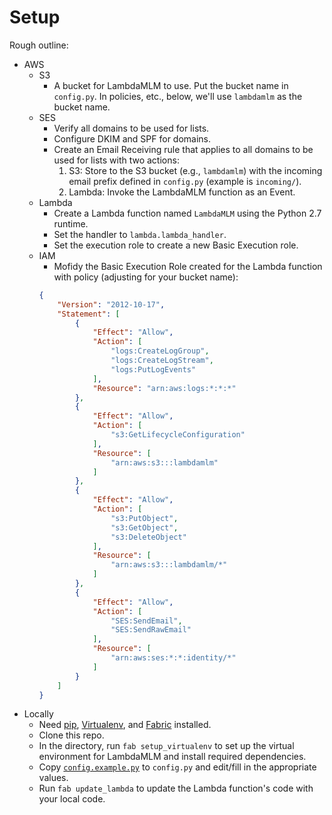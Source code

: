 # Setup

Rough outline:

- AWS
	- S3
		- A bucket for LambdaMLM to use.  Put the bucket name in `config.py`.  In policies, etc., below, we'll use `lambdamlm` as the bucket name.
	- SES
		- Verify all domains to be used for lists.
		- Configure DKIM and SPF for domains.
		- Create an Email Receiving rule that applies to all domains to be used for lists with two actions:
			1. S3: Store to the S3 bucket (e.g., `lambdamlm`) with the incoming email prefix defined in `config.py` (example is `incoming/`).
			2. Lambda: Invoke the LambdaMLM function as an Event.
	- Lambda
		- Create a Lambda function named `LambdaMLM` using the Python 2.7 runtime.
		- Set the handler to `lambda.lambda_handler`.
		- Set the execution role to create a new Basic Execution role.
	- IAM
		- Mofidy the Basic Execution Role created for the Lambda function with policy (adjusting for your bucket name):
		```json
		{
		    "Version": "2012-10-17",
		    "Statement": [
		        {
		            "Effect": "Allow",
		            "Action": [
		                "logs:CreateLogGroup",
		                "logs:CreateLogStream",
		                "logs:PutLogEvents"
		            ],
		            "Resource": "arn:aws:logs:*:*:*"
		        },
		        {
		            "Effect": "Allow",
		            "Action": [
		                "s3:GetLifecycleConfiguration"
		            ],
		            "Resource": [
		                "arn:aws:s3:::lambdamlm"
		            ]
		        },
		        {
		            "Effect": "Allow",
		            "Action": [
		                "s3:PutObject",
		                "s3:GetObject",
		                "s3:DeleteObject"
		            ],
		            "Resource": [
		                "arn:aws:s3:::lambdamlm/*"
		            ]
		        },
		        {
		            "Effect": "Allow",
		            "Action": [
		                "SES:SendEmail",
		                "SES:SendRawEmail"
		            ],
		            "Resource": [
		                "arn:aws:ses:*:*:identity/*"
		            ]
		        }
		    ]
		}
		```
- Locally
	- Need [pip](https://pip.pypa.io/), [Virtualenv](https://virtualenv.pypa.io/), and [Fabric](http://fabfile.org/) installed.
	- Clone this repo.
	- In the directory, run `fab setup_virtualenv` to set up the virtual environment for LambdaMLM and install required dependencies.
	- Copy [`config.example.py`](../lambda/config.example.py) to `config.py` and edit/fill in the appropriate values.
	- Run `fab update_lambda` to update the Lambda function's code with your local code.
